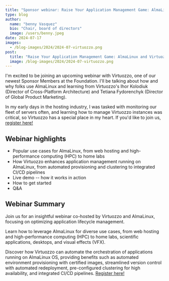 ```yaml
---
title: "Sponsor webinar: Raise Your Application Management Game: AlmaLinux and Virtuozzo in Action"
type: blog
author:
  name: "benny Vasquez"
  bio: "Chair, board of directors"
  image: /users/benny.jpeg
date: 2024-07-17
images:
  - /blog-images/2024/2024-07-virtuozzo.png
post:
  title: "Raise Your Application Management Game: AlmaLinux and Virtuozzo in Action"
  image: /blog-images/2024/2024-07-virtuozzo.png
---
```


I'm excited to be joining an upcoming webinar with Virtuozzo, one of our newest Sponsor Members at the Foundation. I'll be talking about how and why folks use AlmaLinux and learning from Virtuozzo's Ihor Kolodiuk (Director of Cross-Platform Architecture) and Tetiana Fydorenchyk (Director of Global Product Marketing).

In my early days in the hosting industry, I was tasked with monitoring our fleet of servers often, and learning how to manage Virtuozzo instances was critical, so Virtuozzo has a special place in my heart. If you'd like to join us, [register here!](https://www.virtuozzo.com/application-lifecycle-management-almalinux-webinar/)

## Webinar highlights

- Popular use cases for AlmaLinux, from web hosting and high-performance computing (HPC) to home labs
- How Virtuozzo enhances application management running on AlmaLinux, from automated provisioning and clustering to integrated CI/CD pipelines
- Live demo -- how it works in action
- How to get started
- Q&A

## Webinar Summary

Join us for an insightful webinar co-hosted by Virtuozzo and AlmaLinux, focusing on optimizing application lifecycle management.

Learn how to leverage AlmaLinux for diverse use cases, from web hosting and high-performance computing (HPC) to home labs, scientific applications, desktops, and visual effects (VFX).

Discover how Virtuozzo can automate the orchestration of applications running on AlmaLinux OS, providing benefits such as automated environment provisioning with certified images, streamlined version control with automated redeployment, pre-configured clustering for high availability, and integrated CI/CD pipelines. [Register here!](https://www.virtuozzo.com/application-lifecycle-management-almalinux-webinar/)
